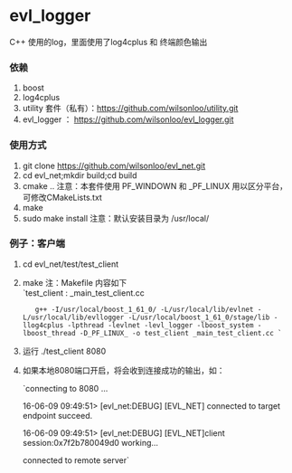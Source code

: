 # evl_logger
C++ 使用的log，里面使用了log4cplus 和 终端颜色输出

### 依赖
  1. boost
  2. log4cplus
  3. utility 套件（私有）：https://github.com/wilsonloo/utility.git
  4. evl_logger ： https://github.com/wilsonloo/evl_logger.git

### 使用方式
  1. git clone https://github.com/wilsonloo/evl_net.git
  2. cd evl_net;mkdir build;cd build
  3. cmake .. 
      注意：本套件使用 PF_WINDOWN 和 _PF_LINUX 用以区分平台，可修改CMakeLists.txt
  4. make
  5. sudo make install 
      注意：默认安装目录为 /usr/local/<include><lib>


### 例子：客户端
  1. cd evl_net/test/test_client
  2. make
      注：Makefile 内容如下  
      `test_client : _main_test_client.cc  

            g++ -I/usr/local/boost_1_61_0/ -L/usr/local/lib/evlnet -L/usr/local/lib/evllogger -L/usr/local/boost_1_61_0/stage/lib -llog4cplus -lpthread -levlnet -levl_logger -lboost_system -lboost_thread -D_PF_LINUX_ -o test_client _main_test_client.cc `
            
  3. 运行 ./test_client 8080
  4. 如果本地8080端口开启，将会收到连接成功的输出，如：  
  
      `connecting to 8080 ...  

      16-06-09 09:49:51> [evl_net:DEBUG] [EVL_NET] connected to target endpoint succeed.  
      
      16-06-09 09:49:51> [evl_net:DEBUG] [EVL_NET]client session:0x7f2b780049d0 working...  
      
      connected to remote server`  
      
